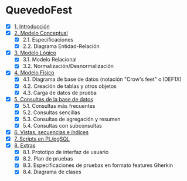 # QuevedoFest
- [x] [1. Introducción](https://github.com/miguelmartinez22/QuevedoFest/blob/master/Apartados/Introduccion.md)
- [x] [2. Modelo Conceptual](https://github.com/miguelmartinez22/QuevedoFest/blob/master/Apartados/Modelo_conceptual.md)
   - [x] 2.1. Especificaciones
   - [x] 2.2. Diagrama Entidad-Relación
- [x] [3. Modelo Lógico](https://github.com/miguelmartinez22/QuevedoFest/blob/master/Apartados/Modelo_logico.md) 
   - [x] 3.1. Modelo Relacional
   - [x] 3.2. Normalización/Desnormalización
- [x] [4. Modelo Físico](https://github.com/miguelmartinez22/QuevedoFest/blob/master/Apartados/Modelo_fisico.md)
   - [x] 4.1. Diagrama de base de datos (notación "Crow's feet" o IDEF1X)
   - [x] 4.2. Creación de tablas y otros objetos
   - [x] 4.3. Carga de datos de prueba
- [x] [5. Consultas de la base de datos](https://github.com/miguelmartinez22/QuevedoFest/blob/master/Apartados/Consultas%20de%20la%20base%20de%20datos.md)
   - [x] 5.1. Consultas más frecuentes
   - [x] 5.2. Consultas sencillas
   - [x] 5.3. Consultas de agregación y resumen
   - [x] 5.4. Consultas con subconsultas
- [x] [6. Vistas, secuencias e índices](https://github.com/miguelmartinez22/QuevedoFest/blob/master/Apartados/Vistas_secuencias_indices.md)
- [x] [7. Scripts en PL/pgSQL](https://github.com/miguelmartinez22/QuevedoFest/blob/master/Apartados/Scripts%20PL-pgSQL.md)
- [X] [8. Extras](https://github.com/miguelmartinez22/QuevedoFest/blob/master/Apartados/Extras.md)
   - [x] 8.1. Prototipo de interfaz de usuario
   - [x] 8.2. Plan de pruebas
   - [x] 8.3. Especificaciones de pruebas en formato features Gherkin
   - [x] 8.4. Diagrama de clases
